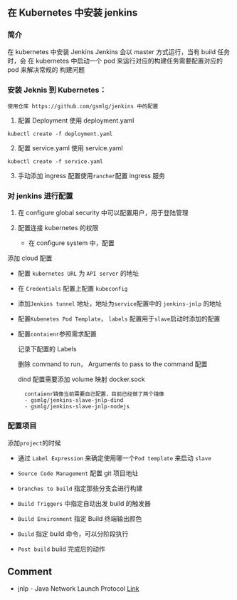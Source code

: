 ## 在 Kubernetes 中安装 jenkins

### 简介

在 kubernetes 中安装 Jenkins Jenkins 会以 master 方式运行，当有 build 任务时，会
在 kubernetes 中启动一个 pod 来运行对应的构建任务需要配置对应的 pod 来解决常规的
构建问题

### 安装 Jeknis 到 Kubernetes：

    使用仓库 https://github.com/gsmlg/jenkins 中的配置

1. 配置 Deployment 使用 deployment.yaml

```
kubectl create -f deployment.yaml
```

2. 配置 service.yaml 使用 service.yaml

```
kubectl create -f service.yaml
```

3. 手动添加 ingress 配置使用`rancher`配置 ingress 服务

### 对 jenkins 进行配置

1. 在 configure global security 中可以配置用户，用于登陆管理

2. 配置连接 kubernetes 的权限

   - 在 configure system 中，配置

添加 cloud 配置

- 配置 `kubernetes URL` 为 `API server` 的地址

- 在 `Credentials` 配置上配置 `kubeconfig`

- 添加`Jenkins tunnel` 地址，地址为`service`配置中的 `jenkins-jnlp` 的地址

- 配置`Kubenetes Pod Template`， `labels` 配置用于`slave`启动时添加的配置

- 配置`contaienr`参照需求配置

  记录下配置的 Labels

  删除 command to run， Arguments to pass to the command 配置

  dind 配置需要添加 volume 映射 docker.sock

        contaienr镜像当前需要自己配置，目前已经做了两个镜像
        - gsmlg/jenkins-slave-jnlp-dind
        - gsmlg/jenkins-slave-jnlp-nodejs

### 配置项目

添加`project`的时候

- 通过 `Label Expression` 来确定使用哪一个`Pod template` 来启动 `slave`

- `Source Code Management` 配置 git 项目地址

- `branches to build` 指定那些分支会进行构建

- `Build Triggers` 中指定自动出发 build 的触发器

- `Build Environment` 指定 Build 终端输出颜色

- `Build` 指定 build 命令，可以分阶段执行

- `Post build` build 完成后的动作

## Comment

- jnlp - Java Network Launch Protocol
  [Link](https://docs.oracle.com/javase/tutorial/deployment/deploymentInDepth/jnlp.html)
